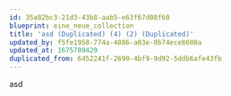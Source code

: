 ```yaml
---
id: 35a82bc3-21d3-43b8-aab5-e63f67d08f60
blueprint: eine_neue_collection
title: 'asd (Duplicated) (4) (2) (Duplicated)'
updated_by: f5fe1958-774a-4886-a03e-0b74ece8600a
updated_at: 1675709429
duplicated_from: 6452241f-2690-4bf9-9d92-5ddb6afe43fb
---
```

asd